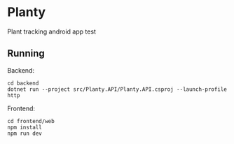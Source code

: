 # Planty
Plant tracking android app test

## Running
Backend:
```
cd backend
dotnet run --project src/Planty.API/Planty.API.csproj --launch-profile http
```

Frontend: 
```
cd frontend/web
npm install
npm run dev
```